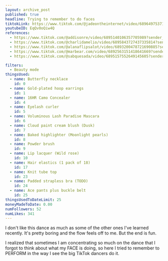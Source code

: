 ```yaml
---
layout: archive_post
published: true
headline: Trying to remember to do faces
tiktokLink: https://www.tiktok.com/@jadeontheinternet/video/6896497537180519686
youtubeID: EqQv0oQiw4Q
references:
  - https://www.tiktok.com/@addisonre/video/6895140106357705989?sender_device=pc&sender_web_id=6891999718790268421&is_from_webapp=1
  - https://www.tiktok.com/@charlidamelio/video/6895843727437335814?sender_device=pc&sender_web_id=6891999718790268421&is_from_webapp=1
  - https://www.tiktok.com/@alanaflipsalot/video/6893200478721690885?sender_device=pc&sender_web_id=6891999718790268421&is_from_webapp=1
  - https://www.tiktok.com/@marbear.com/video/6892563151418641669?sender_device=pc&sender_web_id=6891999718790268421&is_from_webapp=1
  - https://www.tiktok.com/@sabquesada/video/6895157552649145605?sender_device=pc&sender_web_id=6891999718790268421&is_from_webapp=1

filters:
  - Beauty mode
thingsUsed:
  - name: Butterfly necklace
    id: 0
  - name: Gold-plated hoop earrings
    id: 1
  - name: 16HR Camo Concealer
    id: 4
  - name: Eyelash curler
    id: 5
  - name: Voluminous Lash Paradise Mascara
    id: 6
  - name: Cloud paint cream blush (Dusk)
    id: 7
  - name: Baked highlighter (Moonlight pearls)
    id: 8
  - name: Powder brush
    id: 9
  - name: Lip lacquer (Wild rose)
    id: 10
  - name: Hair elastics (1 pack of 18)
    id: 17
  - name: Knit tube top
    id: 23
  - name: Padded strapless bra (TODO)
    id: 24
  - name: Ace pants plus buckle belt
    id: 25
thingsUsedToDateLimit: 25
moneyMadeToDate: 0.00
numFollowers: 52
numLikes: 341
---
```


I don't like this dance as much as some of the other ones I've learned recently. It's pretty boring and the flow feels off to me. But the end is fun.

I realized that sometimes I am concentrating so much on the dance that I forgot to think about what my FACE is doing, so here I tried to remember to PERFORM in the way I see the big TikTok dancers do it.
